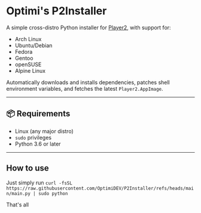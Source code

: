 # Optimi's P2Installer

A simple cross-distro Python installer for [Player2](https://player2.game), with support for:

- Arch Linux
- Ubuntu/Debian
- Fedora
- Gentoo
- openSUSE
- Alpine Linux

Automatically downloads and installs dependencies, patches shell environment variables, and fetches the latest `Player2.AppImage`.

---

## 📦 Requirements

- Linux (any major distro)
- `sudo` privileges
- Python 3.6 or later

---
## How to use

Just simply run `curl -fsSL https://raw.githubusercontent.com/OptimiDEV/P2Installer/refs/heads/main/main.py | sudo python`


That's all

